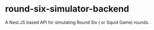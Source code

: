 # round-six-simulator-backend
A Nest.JS based API for simulating Round Six ( or Squid Game) rounds.
